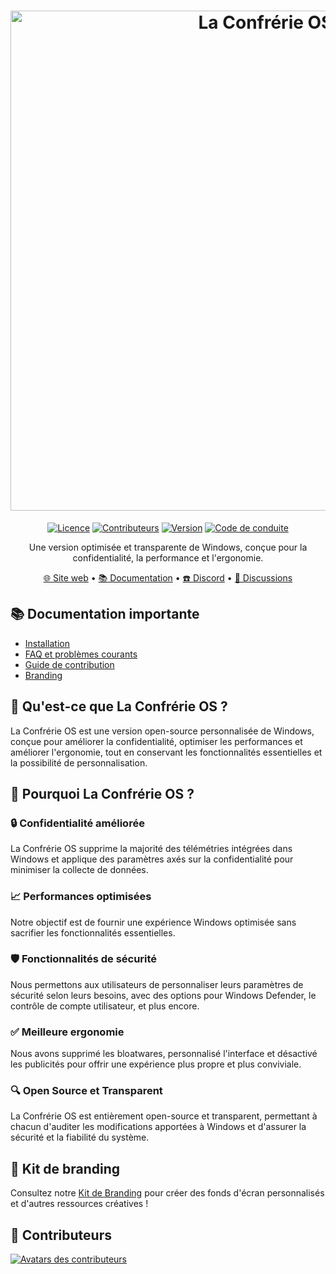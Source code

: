 <h1 align="center">
  <a href="http://la-confrerie-os.net" target="_blank"><img src="https://gcore.jsdelivr.net/gh/Atlas-OS/branding@main/banners/banner-v3.png" alt="La Confrérie OS" width="800"></a>
</h1>
<p align="center">
  <a href="https://github.com/le-renard1-fr/la-confrerie-OS/blob/master/LICENSE"><img alt="Licence" src="https://img.shields.io/github/license/le-renard1-fr/la-confrerie-OS?style=for-the-badge&logo=github&color=1A91FF"/></a>
  <a href="https://github.com/le-renard1-fr/la-confrerie-OS/graphs/contributors"><img alt="Contributeurs" src="https://img.shields.io/github/contributors/le-renard1-fr/la-confrerie-OS?style=for-the-badge&color=1A91FF" /></a>
  <a href="https://github.com/le-renard1-fr/la-confrerie-OS/releases/latest"><img alt="Version" src="https://img.shields.io/github/release/le-renard1-fr/la-confrerie-OS?style=for-the-badge&color=1A91FF" /></a>
  <a href="https://github.com/le-renard1-fr/la-confrerie-OS/.github/blob/main/profile/CODE_OF_CONDUCT.md"><img alt="Code de conduite" src="https://img.shields.io/badge/Contributor%20Covenant-2.1-4baaaa.svg?style=for-the-badge&color=1A91FF" /></a>
</p>
<p align="center">Une version optimisée et transparente de Windows, conçue pour la confidentialité, la performance et l'ergonomie.</p>

<p align="center">
  <a href="https://la-confrerie-os.net" target="_blank">🌐 Site web</a>
  •
  <a href="https://docs.la-confrerie-os.net" target="_blank">📚 Documentation</a>
  •
  <a href="https://discord.la-confrerie-os.net" target="_blank">☎️ Discord</a>
  •
  <a href="https://github.com/le-renard1-fr/la-confrerie-OS/discussions" target="_blank">💬 Discussions</a>
</p>

## 📚 **Documentation importante**
- [Installation](https://docs.la-confrerie-os.net/getting-started/installation/)
- [FAQ et problèmes courants](https://docs.la-confrerie-os.net/faq-and-troubleshooting/)
- [Guide de contribution](https://docs.la-confrerie-os.net/contributions/)
- [Branding](https://docs.la-confrerie-os.net/branding/)

## 🤔 Qu'est-ce que La Confrérie OS ?

La Confrérie OS est une version open-source personnalisée de Windows, conçue pour améliorer la confidentialité, optimiser les performances et améliorer l'ergonomie, tout en conservant les fonctionnalités essentielles et la possibilité de personnalisation.

## 👀 Pourquoi La Confrérie OS ?
### 🔒 Confidentialité améliorée
La Confrérie OS supprime la majorité des télémétries intégrées dans Windows et applique des paramètres axés sur la confidentialité pour minimiser la collecte de données.

### 📈 Performances optimisées
Notre objectif est de fournir une expérience Windows optimisée sans sacrifier les fonctionnalités essentielles.

### 🛡️ Fonctionnalités de sécurité
Nous permettons aux utilisateurs de personnaliser leurs paramètres de sécurité selon leurs besoins, avec des options pour Windows Defender, le contrôle de compte utilisateur, et plus encore.

### ✅ Meilleure ergonomie
Nous avons supprimé les bloatwares, personnalisé l'interface et désactivé les publicités pour offrir une expérience plus propre et plus conviviale.

### 🔍 Open Source et Transparent

La Confrérie OS est entièrement open-source et transparent, permettant à chacun d'auditer les modifications apportées à Windows et d'assurer la sécurité et la fiabilité du système.

## 🎨 Kit de branding
Consultez notre [Kit de Branding](https://docs.la-confrerie-os.net/branding/) pour créer des fonds d'écran personnalisés et d'autres ressources créatives !

## 💙 Contributeurs
<a href="https://github.com/le-renard1-fr/la-confrerie-OS/graphs/contributors" target="_blank"><img src="https://contrib.rocks/image?repo=le-renard1-fr/la-confrerie-OS&columns=18" alt="Avatars des contributeurs"></a>
